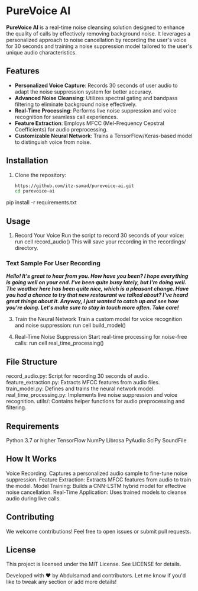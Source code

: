 # PureVoice AI

**PureVoice AI** is a real-time noise cleansing solution designed to enhance the quality of calls by effectively removing background noise. It leverages a personalized approach to noise cancellation by recording the user's voice for 30 seconds and training a noise suppression model tailored to the user's unique audio characteristics.

## Features

- **Personalized Voice Capture**: Records 30 seconds of user audio to adapt the noise suppression system for better accuracy.
- **Advanced Noise Cleansing**: Utilizes spectral gating and bandpass filtering to eliminate background noise effectively.
- **Real-Time Processing**: Performs live noise suppression and voice recognition for seamless call experiences.
- **Feature Extraction**: Employs MFCC (Mel-Frequency Cepstral Coefficients) for audio preprocessing.
- **Customizable Neural Network**: Trains a TensorFlow/Keras-based model to distinguish voice from noise.

## Installation

1. Clone the repository:
   ```bash
   https://github.com/itz-samad/purevoice-ai.git
   cd purevoice-ai

pip install -r requirements.txt



## Usage

1. Record Your Voice
Run the script to record 30 seconds of your voice:
run cell record_audio()
This will save your recording in the recordings/ directory.

### Text Sample For User Recording
***Hello! It's great to hear from you. How have you been? I hope everything is going well on your end. I've been quite busy lately, but I'm doing well. The weather here has been quite nice, 
which is a pleasant change. Have you had a chance to try that new restaurant we talked about? I've heard great things about it. Anyway, I just wanted to catch up and see how you're doing. 
Let's make sure to stay in touch more often. Take care!***

3. Train the Neural Network
Train a custom model for voice recognition and noise suppression:
run cell build_model()

4. Real-Time Noise Suppression
Start real-time processing for noise-free calls:
run cell real_time_processing()

## File Structure
record_audio.py: Script for recording 30 seconds of audio.
feature_extraction.py: Extracts MFCC features from audio files.
train_model.py: Defines and trains the neural network model.
real_time_processing.py: Implements live noise suppression and voice recognition.
utils/: Contains helper functions for audio preprocessing and filtering.

## Requirements
Python 3.7 or higher
TensorFlow
NumPy
Librosa
PyAudio
SciPy
SoundFile



## How It Works
Voice Recording: Captures a personalized audio sample to fine-tune noise suppression.
Feature Extraction: Extracts MFCC features from audio to train the model.
Model Training: Builds a CNN-LSTM hybrid model for effective noise cancellation.
Real-Time Application: Uses trained models to cleanse audio during live calls.

## Contributing
We welcome contributions! Feel free to open issues or submit pull requests.

## License
This project is licensed under the MIT License. See LICENSE for details.

Developed with ❤️ by Abdulsamad and contributors.
Let me know if you'd like to tweak any section or add more details!

